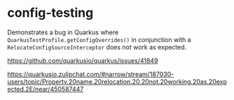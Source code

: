 # config-testing

Demonstrates a bug in Quarkus where `QuarkusTestProfile.getConfigOverrides()` in conjunction with
a `RelocateConfigSourceInterceptor` does not work as expected.

https://github.com/quarkusio/quarkus/issues/41849

https://quarkusio.zulipchat.com/#narrow/stream/187030-users/topic/Property.20name.20relocation.20.20not.20working.20as.20expected.2E/near/450587447
